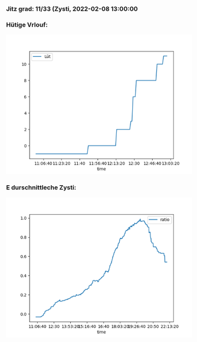 ### Jitz grad: 11/33 (Zysti, 2022-02-08 13:00:00

### Hütige Vrlouf:
![Graph](Today.png)

### E durschnittleche Zysti:
![Graph](Zysti.png)